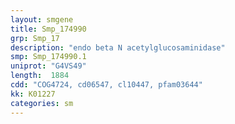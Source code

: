 ```yaml
---
layout: smgene
title: Smp_174990
grp: Smp_17
description: "endo beta N acetylglucosaminidase"
smp: Smp_174990.1
uniprot: "G4VS49"
length:  1884
cdd: "COG4724, cd06547, cl10447, pfam03644"
kk: K01227
categories: sm
---
```

